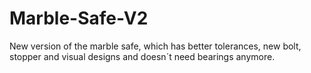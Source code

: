 # Marble-Safe-V2
New version of the marble safe, which has better tolerances, new bolt, stopper and visual designs and doesn´t need bearings anymore.
